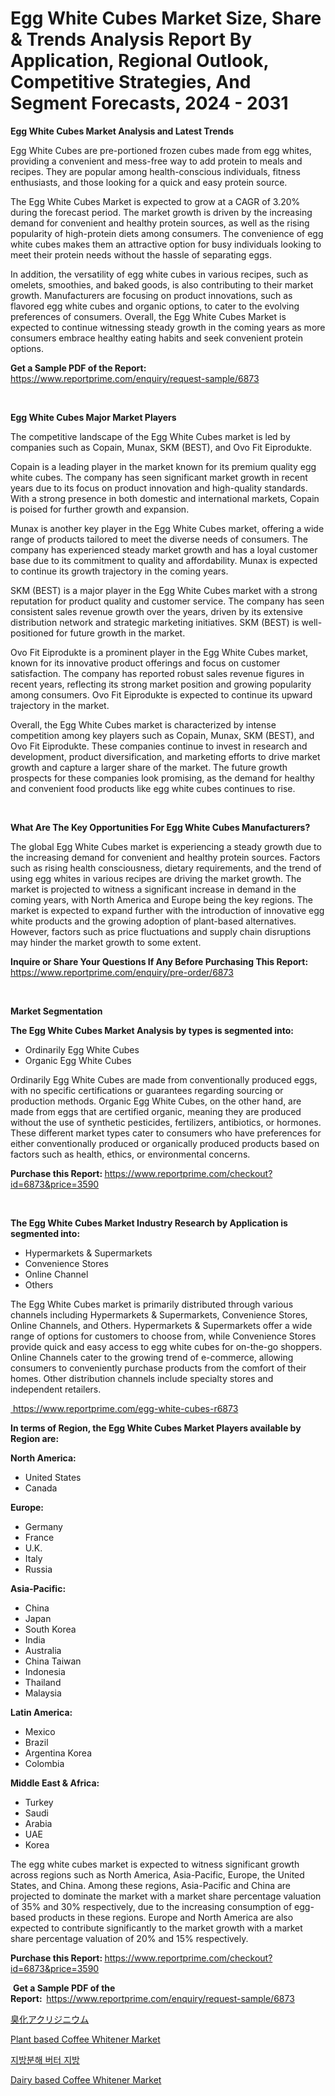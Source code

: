 <p><h1>Egg White Cubes Market Size, Share & Trends Analysis Report By Application, Regional Outlook, Competitive Strategies, And Segment Forecasts, 2024 - 2031</h1></p><p><strong>Egg White Cubes Market Analysis and Latest Trends</strong></p>
<p><p>Egg White Cubes are pre-portioned frozen cubes made from egg whites, providing a convenient and mess-free way to add protein to meals and recipes. They are popular among health-conscious individuals, fitness enthusiasts, and those looking for a quick and easy protein source.</p><p>The Egg White Cubes Market is expected to grow at a CAGR of 3.20% during the forecast period. The market growth is driven by the increasing demand for convenient and healthy protein sources, as well as the rising popularity of high-protein diets among consumers. The convenience of egg white cubes makes them an attractive option for busy individuals looking to meet their protein needs without the hassle of separating eggs.</p><p>In addition, the versatility of egg white cubes in various recipes, such as omelets, smoothies, and baked goods, is also contributing to their market growth. Manufacturers are focusing on product innovations, such as flavored egg white cubes and organic options, to cater to the evolving preferences of consumers. Overall, the Egg White Cubes Market is expected to continue witnessing steady growth in the coming years as more consumers embrace healthy eating habits and seek convenient protein options.</p></p>
<p><strong>Get a Sample PDF of the Report:&nbsp;</strong> <a href="https://www.reportprime.com/enquiry/request-sample/6873">https://www.reportprime.com/enquiry/request-sample/6873</a></p>
<p>&nbsp;</p>
<p><strong>Egg White Cubes Major Market Players</strong></p>
<p><p>The competitive landscape of the Egg White Cubes market is led by companies such as Copain, Munax, SKM (BEST), and Ovo Fit Eiprodukte.</p><p>Copain is a leading player in the market known for its premium quality egg white cubes. The company has seen significant market growth in recent years due to its focus on product innovation and high-quality standards. With a strong presence in both domestic and international markets, Copain is poised for further growth and expansion.</p><p>Munax is another key player in the Egg White Cubes market, offering a wide range of products tailored to meet the diverse needs of consumers. The company has experienced steady market growth and has a loyal customer base due to its commitment to quality and affordability. Munax is expected to continue its growth trajectory in the coming years.</p><p>SKM (BEST) is a major player in the Egg White Cubes market with a strong reputation for product quality and customer service. The company has seen consistent sales revenue growth over the years, driven by its extensive distribution network and strategic marketing initiatives. SKM (BEST) is well-positioned for future growth in the market.</p><p>Ovo Fit Eiprodukte is a prominent player in the Egg White Cubes market, known for its innovative product offerings and focus on customer satisfaction. The company has reported robust sales revenue figures in recent years, reflecting its strong market position and growing popularity among consumers. Ovo Fit Eiprodukte is expected to continue its upward trajectory in the market.</p><p>Overall, the Egg White Cubes market is characterized by intense competition among key players such as Copain, Munax, SKM (BEST), and Ovo Fit Eiprodukte. These companies continue to invest in research and development, product diversification, and marketing efforts to drive market growth and capture a larger share of the market. The future growth prospects for these companies look promising, as the demand for healthy and convenient food products like egg white cubes continues to rise.</p></p>
<p>&nbsp;</p>
<p><strong>What Are The Key Opportunities For Egg White Cubes Manufacturers?</strong></p>
<p><p>The global Egg White Cubes market is experiencing a steady growth due to the increasing demand for convenient and healthy protein sources. Factors such as rising health consciousness, dietary requirements, and the trend of using egg whites in various recipes are driving the market growth. The market is projected to witness a significant increase in demand in the coming years, with North America and Europe being the key regions. The market is expected to expand further with the introduction of innovative egg white products and the growing adoption of plant-based alternatives. However, factors such as price fluctuations and supply chain disruptions may hinder the market growth to some extent.</p></p>
<p><strong>Inquire or Share Your Questions If Any Before Purchasing This Report:</strong> <a href="https://www.reportprime.com/enquiry/pre-order/6873">https://www.reportprime.com/enquiry/pre-order/6873</a></p>
<p>&nbsp;</p>
<p><strong>Market Segmentation</strong></p>
<p><strong>The Egg White Cubes Market Analysis by types is segmented into:</strong></p>
<p><ul><li>Ordinarily Egg White Cubes</li><li>Organic Egg White Cubes</li></ul></p>
<p><p>Ordinarily Egg White Cubes are made from conventionally produced eggs, with no specific certifications or guarantees regarding sourcing or production methods. Organic Egg White Cubes, on the other hand, are made from eggs that are certified organic, meaning they are produced without the use of synthetic pesticides, fertilizers, antibiotics, or hormones. These different market types cater to consumers who have preferences for either conventionally produced or organically produced products based on factors such as health, ethics, or environmental concerns.</p></p>
<p><strong>Purchase this Report:&nbsp;</strong><a href="https://www.reportprime.com/checkout?id=6873&price=3590">https://www.reportprime.com/checkout?id=6873&price=3590</a></p>
<p>&nbsp;</p>
<p><strong>The Egg White Cubes Market Industry Research by Application is segmented into:</strong></p>
<p><ul><li>Hypermarkets & Supermarkets</li><li>Convenience Stores</li><li>Online Channel</li><li>Others</li></ul></p>
<p><p>The Egg White Cubes market is primarily distributed through various channels including Hypermarkets & Supermarkets, Convenience Stores, Online Channels, and Others. Hypermarkets & Supermarkets offer a wide range of options for customers to choose from, while Convenience Stores provide quick and easy access to egg white cubes for on-the-go shoppers. Online Channels cater to the growing trend of e-commerce, allowing consumers to conveniently purchase products from the comfort of their homes. Other distribution channels include specialty stores and independent retailers.</p></p>
<p><a href="https://www.reportprime.com/egg-white-cubes-r6873">&nbsp;https://www.reportprime.com/egg-white-cubes-r6873</a></p>
<p><strong>In terms of Region, the Egg White Cubes Market Players available by Region are:</strong></p>
<p>
    <p> <strong> North America: </strong>
        <ul>
            <li>United States</li>
            <li>Canada</li>
        </ul>
        </p> 
    <p> <strong> Europe: </strong>
        <ul>
            <li>Germany</li>
            <li>France</li>
            <li>U.K.</li>
            <li>Italy</li>
            <li>Russia</li>
        </ul>
        </p> 
    <p> <strong> Asia-Pacific: </strong>
        <ul>
            <li>China</li>
            <li>Japan</li>
            <li>South Korea</li>
            <li>India</li>
            <li>Australia</li>
            <li>China Taiwan</li>
            <li>Indonesia</li>
            <li>Thailand</li>
            <li>Malaysia</li>
        </ul>
        </p> 
    <p> <strong> Latin America: </strong>
        <ul>
            <li>Mexico</li>
            <li>Brazil</li>
            <li>Argentina Korea</li>
            <li>Colombia</li>
        </ul>
        </p> 
    <p> <strong> Middle East & Africa: </strong>
        <ul>
            <li>Turkey</li>
            <li>Saudi</li>
            <li>Arabia</li>
            <li>UAE</li>
            <li>Korea</li>
        </ul>
    </p>
    </p>
<p><p>The egg white cubes market is expected to witness significant growth across regions such as North America, Asia-Pacific, Europe, the United States, and China. Among these regions, Asia-Pacific and China are projected to dominate the market with a market share percentage valuation of 35% and 30% respectively, due to the increasing consumption of egg-based products in these regions. Europe and North America are also expected to contribute significantly to the market growth with a market share percentage valuation of 20% and 15% respectively.</p></p>
<p><strong>Purchase this Report: </strong><a href="https://www.reportprime.com/checkout?id=6873&price=3590">https://www.reportprime.com/checkout?id=6873&price=3590</a></p>
<p>&nbsp;<strong>Get a Sample PDF of the Report:&nbsp;&nbsp;</strong><a href="https://www.reportprime.com/enquiry/request-sample/6873">https://www.reportprime.com/enquiry/request-sample/6873</a></p>
<p><strong></strong></p>
<p><p><a href="https://github.com/CloydAbbott2023/Market-Research-Report-List-1/blob/main/818455820152.md">臭化アクリジニウム</a></p><p><a href="https://github.com/nathandecarvalho/Market-Research-Report-List-2/blob/main/plant-based-coffee-whitener-market.md">Plant based Coffee Whitener Market</a></p><p><a href="https://github.com/JackieFauhey9089475/Market-Research-Report-List-1/blob/main/606513518393.md">지방분해 버터 지방</a></p><p><a href="https://github.com/kosella/Market-Research-Report-List-2/blob/main/dairy-based-coffee-whitener-market.md">Dairy based Coffee Whitener Market</a></p></p>